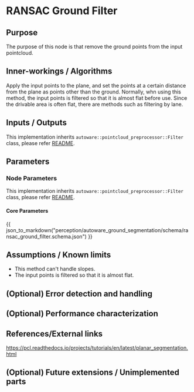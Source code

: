 # RANSAC Ground Filter

## Purpose

The purpose of this node is that remove the ground points from the input pointcloud.

## Inner-workings / Algorithms

Apply the input points to the plane, and set the points at a certain distance from the plane as points other than the ground. Normally, whn using this method, the input points is filtered so that it is almost flat before use. Since the drivable area is often flat, there are methods such as filtering by lane.

## Inputs / Outputs

This implementation inherits `autoware::pointcloud_preprocessor::Filter` class, please refer [README](../README.md).

## Parameters

### Node Parameters

This implementation inherits `autoware::pointcloud_preprocessor::Filter` class, please refer [README](../README.md).

#### Core Parameters

{{ json_to_markdown("perception/autoware_ground_segmentation/schema/ransac_ground_filter.schema.json") }}

## Assumptions / Known limits

- This method can't handle slopes.
- The input points is filtered so that it is almost flat.

## (Optional) Error detection and handling

## (Optional) Performance characterization

## References/External links

<https://pcl.readthedocs.io/projects/tutorials/en/latest/planar_segmentation.html>

## (Optional) Future extensions / Unimplemented parts
